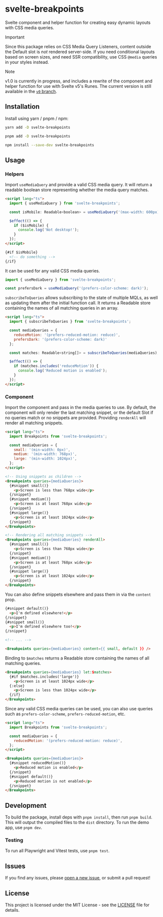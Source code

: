 # svelte-breakpoints
Svelte component and helper function for creating easy dynamic layouts with CSS media queries.

> [!Important]
> Since this package relies on CSS Media Query Listeners, content outside the Default slot is *not* rendered server-side. If you need conditional layouts based on screen sizes, and need SSR compatibility, use CSS `@media` queries in your styles instead.

> [!Note]
> v1.0 is currently in progress, and includes a rewrite of the component and helper function for use with Svelte v5's Runes. The current version is still available in the [`v0` branch](https://github.com/kiosion/svelte-breakpoints/tree/v0).

## Installation
Install using yarn / pnpm / npm:

```bash
yarn add -D svelte-breakpoints
```
```bash
pnpm add -D svelte-breakpoints
```
```bash
npm install --save-dev svelte-breakpoints
```

## Usage
### Helpers
Import `useMediaQuery` and provide a valid CSS media query. It will return a readable boolean store representing whether the media query matches.

```html
<script lang="ts">
  import { useMediaQuery } from 'svelte-breakpoints';

  const isMobile: Readable<boolean> = useMediaQuery('(max-width: 600px)');

  $effect(() => {
    if ($isMobile) {
      console.log('Not desktop!');
    }
  });
</script>

{#if $isMobile}
  <!-- do something -->
{/if}
```

It can be used for any valid CSS media queries.

```ts
import { useMediaQuery } from 'svelte-breakpoints';

const prefersDark = useMediaQuery('(prefers-color-scheme: dark)');
```

`subscribeToQueries` allows subscribing to the state of multiple MQLs, as well as updating them after the initial function call. It returns a Readable store containing the names of all matching queries in an array.

```html
<script lang="ts">
  import { subscribeToQueries } from 'svelte-breakpoints';

  const mediaQueries = {
    reduceMotion: '(prefers-reduced-motion: reduce)',
    prefersDark: '(prefers-color-scheme: dark)'
  };

  const matches: Readable<string[]> = subscribeToQueries(mediaQueries);

  $effect(() => {
    if (matches.includes('reduceMotion')) {
      console.log('Reduced motion is enabled');
    }
  });
</script>
```

### Component
Import the component and pass in the media queries to use. By default, the component will only render the last matching snippet, or the default Slot if no queries match or no snippets are provided. Providing `renderAll` will render all matching snippets.

```html
<script lang="ts">
  import Breakpoints from 'svelte-breakpoints';

  const mediaQueries = {
    small: '(min-width: 0px)',
    medium: '(min-width: 768px)',
    large: '(min-width: 1024px)',
  };
</script>

<!-- Using snippets as children -->
<Breakpoints queries={mediaQueries}>
  {#snippet small()}
    <p>Screen is less than 768px wide</p>
  {/snippet}
  {#snippet medium()}
    <p>Screen is at least 768px wide</p>
  {/snippet}
  {#snippet large()}
    <p>Screen is at least 1024px wide</p>
  {/snippet}
</Breakpoints>

<!-- Rendering all matching snippets -->
<Breakpoints queries={mediaQueries} renderAll>
  {#snippet small()}
    <p>Screen is less than 768px wide</p>
  {/snippet}
  {#snippet medium()}
    <p>Screen is at least 768px wide</p>
  {/snippet}
  {#snippet large()}
    <p>Screen is at least 1024px wide</p>
  {/snippet}
</Breakpoints>
```

You can also define snippets elsewhere and pass them in via the `content` prop.

```html
{#snippet default()}
  <p>I'm defined elsewhere!</p>
{/snippet}
{#snippet small()}
  <p>I'm defined elsewhere too!</p>
{/snippet}

<!-- ... -->

<Breakpoints queries={mediaQueries} content={{ small, default }} />
```

Binding to `$matches` returns a Readable store containing the names of all matching queries.

```html
<Breakpoints queries={mediaQueries} let:$matches>
  {#if $matches.includes('large')}
    <p>Screen is at least 1024px wide</p>
  {:else}
    <p>Screen is less than 1024px wide</p>
  {/if}
</Breakpoints>
```

Since any valid CSS media queries can be used, you can also use queries such as `prefers-color-scheme`, `prefers-reduced-motion`, etc.

```html
<script lang="ts">
  import Breakpoints from 'svelte-breakpoints';

  const mediaQueries = {
    reducedMotion: '(prefers-reduced-motion: reduce)',
  };
</script>

<Breakpoints queries={mediaQueries}>
  {#snippet reducedMotion()}
    <p>Reduced motion is enabled</p>
  {/snippet}
  {#snippet default()}
    <p>Reduced motion is not enabled</p>
  {/snippet}
</Breakpoints>
```

## Development
To build the package, install deps with `pnpm install`, then run `pnpm build`. This will output the compiled files to the `dist` directory. To run the demo app, use `pnpm dev`.

### Testing
To run all Playwright and Vitest tests, use `pnpm test`.

## Issues
If you find any issues, please [open a new issue](https://github.com/kiosion/svelte-breakpoints/issues/new), or submit a pull request!

## License
This project is licensed under the MIT License - see the [LICENSE](LICENSE) file for details.
